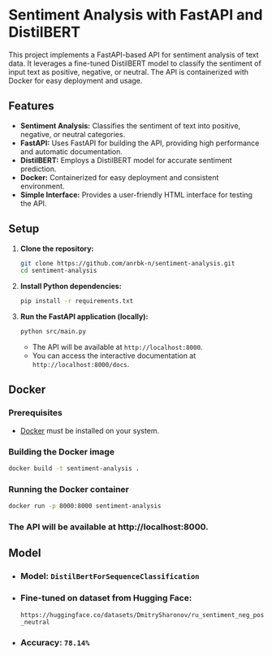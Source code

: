 # Sentiment Analysis with FastAPI and DistilBERT

This project implements a FastAPI-based API for sentiment analysis of text data. It leverages a fine-tuned DistilBERT model to classify the sentiment of input text as positive, negative, or neutral. The API is containerized with Docker for easy deployment and usage.

## Features

* **Sentiment Analysis:** Classifies the sentiment of text into positive, negative, or neutral categories.
* **FastAPI:** Uses FastAPI for building the API, providing high performance and automatic documentation.
* **DistilBERT:** Employs a DistilBERT model for accurate sentiment prediction.
* **Docker:** Containerized for easy deployment and consistent environment.
* **Simple Interface:** Provides a user-friendly HTML interface for testing the API.


## Setup

1.  **Clone the repository:**

    ```bash
    git clone https://github.com/anrbk-n/sentiment-analysis.git
    cd sentiment-analysis
    ```

2.  **Install Python dependencies:**

    ```bash
    pip install -r requirements.txt
    ```

3.  **Run the FastAPI application (locally):**

    ```bash
    python src/main.py
    ```

    * The API will be available at `http://localhost:8000`.
    * You can access the interactive documentation at `http://localhost:8000/docs`.

## Docker

### Prerequisites

* [Docker](https://www.docker.com/) must be installed on your system.

### Building the Docker image

```bash
docker build -t sentiment-analysis .
`````
### Running the Docker container
```bash
docker run -p 8000:8000 sentiment-analysis
`````

### The API will be available at http://localhost:8000.

## Model
* ### Model: ```DistilBertForSequenceClassification```
* ### Fine-tuned on dataset from Hugging Face: 
  `https://huggingface.co/datasets/DmitrySharonov/ru_sentiment_neg_pos_neutral`
* ### Accuracy: ``78.14%``
